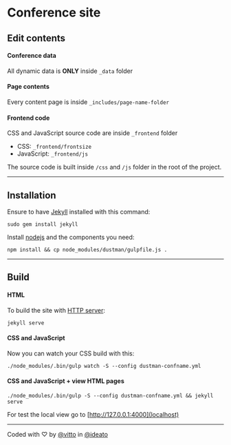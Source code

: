 # Conference site

## Edit contents

#### Conference data

All dynamic data is **ONLY** inside `_data` folder

#### Page contents

Every content page is inside `_includes/page-name-folder`

#### Frontend code

CSS and JavaScript source code are inside `_frontend` folder

- CSS: `_frontend/frontsize`
- JavaScript: `_frontend/js`

The source code is built inside `/css` and `/js` folder in the root of the project.

---

## Installation

Ensure to have [Jekyll](jekyll) installed with this command:

```
sudo gem install jekyll
```

Install [nodejs](nodejs) and the components you need:

```
npm install && cp node_modules/dustman/gulpfile.js .
```

---

## Build

#### HTML

To build the site with [HTTP server](localhost):

```
jekyll serve
```

#### CSS and JavaScript

Now you can watch your CSS build with this:

```
./node_modules/.bin/gulp watch -S --config dustman-confname.yml
```

#### CSS and JavaScript + view HTML pages

```
./node_modules/.bin/gulp -S --config dustman-confname.yml && jekyll serve
```

For test the local view go to [http://127.0.0.1:4000](localhost)

---

Coded with &#9825; by [@vitto](https://github.com/vitto) in [@ideato](https://www.ideato.it)

[jekyll]: https://jekyllrb.com/
[localhost]: http://127.0.0.1:4000
[nodejs]: https://nodejs.org/
